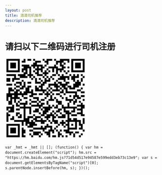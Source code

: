 ```yaml
---
layout: post
title: 滴滴司机推荐
description: 滴滴司机推荐
---
```

# 请扫以下二维码进行司机注册
![推荐二维码](/images/image.png)

`
var _hmt = _hmt || [];
(function() {
  var hm = document.createElement("script");
  hm.src = "https://hm.baidu.com/hm.js?71d54d517e94587e599edd3eb73c13e9";
  var s = document.getElementsByTagName("script")[0]; 
  s.parentNode.insertBefore(hm, s);
})();
`